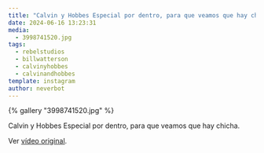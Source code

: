 ```yaml
---
title: "Calvin y Hobbes Especial por dentro, para que veamos que hay chicha"
date: 2024-06-16 13:23:31
media: 
  - 3998741520.jpg
tags: 
  - rebelstudios
  - billwatterson
  - calvinyhobbes
  - calvinandhobbes
template: instagram
author: neverbot
---
```


{% gallery "3998741520.jpg" %}

Calvin y Hobbes Especial por dentro, para que veamos que hay chicha.


Ver [vídeo original](https://www.instagram.com/p/C8RlWs3sXGF/).
